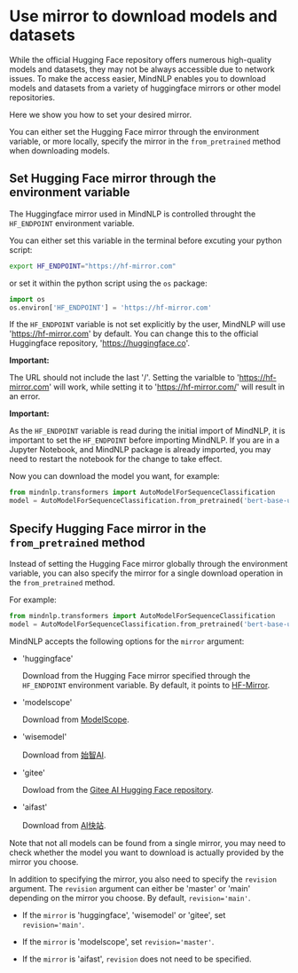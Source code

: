 # Use mirror to download models and datasets

While the official Hugging Face repository offers numerous high-quality models and datasets, they may not be always accessible due to network issues. To make the access easier, MindNLP enables you to download models and datasets from a variety of huggingface mirrors or other model repositories.

Here we show you how to set your desired mirror.

You can either set the Hugging Face mirror through the environment variable, or more locally, specify the mirror in the `from_pretrained` method when downloading models.

## Set Hugging Face mirror through the environment variable

The Huggingface mirror used in MindNLP is controlled throught the `HF_ENDPOINT` environment variable.

You can either set this variable in the terminal before excuting your python script:
```bash
export HF_ENDPOINT="https://hf-mirror.com"
```
or set it within the python script using the `os` package:


```python
import os
os.environ['HF_ENDPOINT'] = 'https://hf-mirror.com'
```

If the `HF_ENDPOINT` variable is not set explicitly by the user, MindNLP will use 'https://hf-mirror.com' by default. You can change this to the official Huggingface repository, 'https://huggingface.co'.

**Important:**

The URL should not include the last '/'. Setting the varialble to 'https://hf-mirror.com' will work, while setting it to 'https://hf-mirror.com/' will result in an error.

**Important:**

As the `HF_ENDPOINT` variable is read during the initial import of MindNLP, it is important to set the `HF_ENDPOINT` before importing MindNLP. If you are in a Jupyter Notebook, and MindNLP package is already imported, you may need to restart the notebook for the change to take effect.

Now you can download the model you want, for example:


```python
from mindnlp.transformers import AutoModelForSequenceClassification
model = AutoModelForSequenceClassification.from_pretrained('bert-base-uncased')
```

## Specify Hugging Face mirror in the `from_pretrained` method

Instead of setting the Hugging Face mirror globally through the environment variable, you can also specify the mirror for a single download operation in the `from_pretrained` method.

For example:


```python
from mindnlp.transformers import AutoModelForSequenceClassification
model = AutoModelForSequenceClassification.from_pretrained('bert-base-uncased', mirror='modelscope', revision='master')
```

MindNLP accepts the following options for the `mirror` argument:

* 'huggingface'

    Download from the Hugging Face mirror specified through the `HF_ENDPOINT` environment variable. By default, it points to [HF-Mirror](https://hf-mirror.com).

* 'modelscope'

    Download from  [ModelScope](https://www.modelscope.cn).

* 'wisemodel'

    Download from [始智AI](https://www.wisemodel.cn).

* 'gitee'

    Dowload from the [Gitee AI Hugging Face repository](https://ai.gitee.com/huggingface).

* 'aifast'

    Download from [AI快站](https://aifasthub.com).

Note that not all models can be found from a single mirror, you may need to check whether the model you want to download is actually provided by the mirror you choose.

In addition to specifying the mirror, you also need to specify the `revision` argument. The `revision` argument can either be 'master' or 'main' depending on the mirror you choose. By default, `revision='main'`.

* If the `mirror` is 'huggingface', 'wisemodel' or 'gitee', set `revision='main'`.

* If the `mirror` is 'modelscope', set `revision='master'`.

* If the `mirror` is 'aifast', `revision` does not need to be specified.

